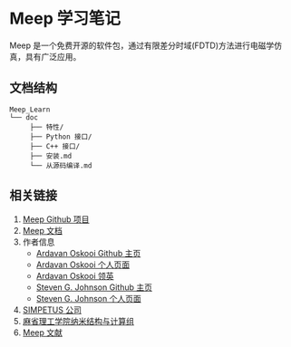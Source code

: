 # Meep 学习笔记

Meep 是一个免费开源的软件包，通过有限差分时域(FDTD)方法进行电磁学仿真，具有广泛应用。

## 文档结构

```
Meep_Learn
└── doc
     ├── 特性/
     ├── Python 接口/
     ├── C++ 接口/
     ├── 安装.md
     └── 从源码编译.md
```

## 相关链接

1. [Meep Github 项目](https://github.com/NanoComp/meep)
2. [Meep 文档](https://meep.readthedocs.io/en/latest/)
3. 作者信息
    * [Ardavan Oskooi Github 主页](https://github.com/oskooi)
    * [Ardavan Oskooi 个人页面](http://ab-initio.mit.edu/~oskooi/)
    * [Ardavan Oskooi 领英](https://www.linkedin.com/in/ardavan-oskooi-a097ba104/)
    * [Steven G. Johnson Github 主页](https://github.com/stevengj)
    * [Steven G. Johnson 个人页面](http://math.mit.edu/~stevenj/)
4. [SIMPETUS 公司](http://www.simpetuscloud.com/)
5. [
麻省理工学院纳米结构与计算组](http://math.mit.edu/~stevenj/group)
6. [Meep 文献](https://www.sciencedirect.com/science/article/pii/S001046550900383X)

